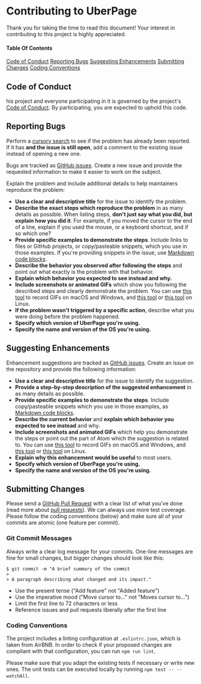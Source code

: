 # Contributing to UberPage
Thank you for taking the time to read this document! Your interest in contributing to this project is highly appreciated.

#### Table Of Contents

[Code of Conduct](#code-of-conduct)
[Reporting Bugs](#reporting-bugs)
[Suggesting Enhancements](#suggesting-enhancements)
[Submitting Changes](#submitting-changes)
[Coding Conventions](#coding-conventions)

## Code of Conduct
his project and everyone participating in it is governed by the project's [Code of Conduct](CODE_OF_CONDUCT.md). By participating, you are expected to uphold this code.

## Reporting Bugs
Perform a [cursory search](https://github.com/search?l=&q=is%3Aissue+repo%3AStegSchreck%2Fuberpage&type=Issues) to see if the problem has already been reported. If it has **and the issue is still open**, add a comment to the existing issue instead of opening a new one.

Bugs are tracked as [GitHub issues](https://github.com/StegSchreck/uberpage/issues). Create a new issue and provide the requested information to make it easier to work on the subject.

Explain the problem and include additional details to help maintainers reproduce the problem:

  * **Use a clear and descriptive title** for the issue to identify the problem.
  * **Describe the exact steps which reproduce the problem** in as many details as possible. When listing steps, **don't just say what you did, but explain how you did it**. For example, if you moved the cursor to the end of a line, explain if you used the mouse, or a keyboard shortcut, and if so which one?
  * **Provide specific examples to demonstrate the steps**. Include links to files or GitHub projects, or copy/pasteable snippets, which you use in those examples. If you're providing snippets in the issue, use [Markdown code blocks](https://help.github.com/articles/markdown-basics/#multiple-lines).
  * **Describe the behavior you observed after following the steps** and point out what exactly is the problem with that behavior.
  * **Explain which behavior you expected to see instead and why.**
  * **Include screenshots or animated GIFs** which show you following the described steps and clearly demonstrate the problem. You can use [this tool](https://www.cockos.com/licecap/) to record GIFs on macOS and Windows, and [this tool](https://github.com/colinkeenan/silentcast) or [this tool](https://github.com/GNOME/byzanz) on Linux.
  * **If the problem wasn't triggered by a specific action**, describe what you were doing before the problem happened.
  * **Specify which version of UberPage you're using.** 
  * **Specify the name and version of the OS you're using.**

## Suggesting Enhancements
Enhancement suggestions are tracked as [GitHub issues](https://github.com/StegSchreck/uberpage/issues). Create an issue on the repository and provide the following information:

  * **Use a clear and descriptive title** for the issue to identify the suggestion.
  * **Provide a step-by-step description of the suggested enhancement** in as many details as possible.
  * **Provide specific examples to demonstrate the steps**. Include copy/pasteable snippets which you use in those examples, as [Markdown code blocks](https://help.github.com/articles/markdown-basics/#multiple-lines).
  * **Describe the current behavior** and **explain which behavior you expected to see instead** and why.
  * **Include screenshots and animated GIFs** which help you demonstrate the steps or point out the part of Atom which the suggestion is related to. You can use [this tool](https://www.cockos.com/licecap/) to record GIFs on macOS and Windows, and [this tool](https://github.com/colinkeenan/silentcast) or [this tool](https://github.com/GNOME/byzanz) on Linux.
  * **Explain why this enhancement would be useful** to most users.
  * **Specify which version of UberPage you're using.** 
  * **Specify the name and version of the OS you're using.**

## Submitting Changes
Please send a [GitHub Pull Request](https://github.com/StegSchreck/uberpage/pull/new/master) with a clear list of what you've done (read more about [pull requests](http://help.github.com/pull-requests/)). We can always use more test coverage. Please follow the coding conventions (below) and make sure all of your commits are atomic (one feature per commit).

### Git Commit Messages
Always write a clear log message for your commits. One-line messages are fine for small changes, but bigger changes should look like this:

    $ git commit -m "A brief summary of the commit
    > 
    > A paragraph describing what changed and its impact."

  * Use the present tense ("Add feature" not "Added feature")
  * Use the imperative mood ("Move cursor to..." not "Moves cursor to...")
  * Limit the first line to 72 characters or less
  * Reference issues and pull requests liberally after the first line

### Coding Conventions
The project includes a linting configuration at `.eslintrc.json`, which is taken from AirBNB. In order to check if your proposed changes are compliant with that configuration, you can run `npm run lint`.

Please make sure that you adapt the existing tests if necessary or write new ones. The unit tests can be executed locally by running `npm test -- --watchAll`.
